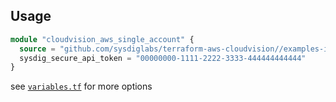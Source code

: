 ## Usage

```terraform
module "cloudvision_aws_single_account" {
  source = "github.com/sysdiglabs/terraform-aws-cloudvision//examples-internal/single-account-scanning"
  sysdig_secure_api_token = "00000000-1111-2222-3333-444444444444"
}
```

see [`variables.tf`](./variables.tf) for more options
